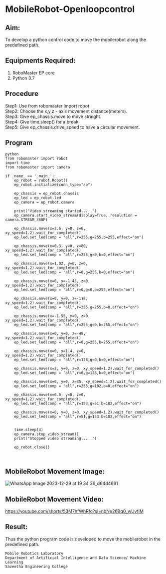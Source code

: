 # MobileRobot-Openloopcontrol
## Aim:
To develop a python control code to move the mobilerobot along the predefined path.
## Equipments Required:
1. RoboMaster EP core
2. Python 3.7
## Procedure
Step1:
 Use from robomaster import robot
<br/>
Step2: 
Choose the x,y,z - axis movement distance(meters).
<br/>
Step3:
 Give ep_chassis.move to move straight.
<br/>
Step4:
 Give time.sleep() for a break.
<br/>
Step5:
 Give ep_chassis.drive_speed to have a circular movement.
<br/>

## Program
```
python
from robomaster import robot
import time
from robomaster import camera

if _name_ == '_main_':
    ep_robot = robot.Robot()
    ep_robot.initialize(conn_type="ap")

    ep_chassis = ep_robot.chassis
    ep_led = ep_robot.led
    ep_camera = ep_robot.camera

    print("Video streaming started.....")
    ep_camera.start_video_stream(display=True, resolution = camera.STREAM_360P)

    ep_chassis.move(x=2.6, y=0, z=0, xy_speed=1.2).wait_for_completed()
    ep_led.set_led(comp = "all",r=255,g=255,b=255,effect="on")
    
    ep_chassis.move(x=0.3, y=0, z=80, xy_speed=1.2).wait_for_completed()
    ep_led.set_led(comp = "all",r=255,g=0,b=0,effect="on")

    ep_chassis.move(x=1.02, y=0, z=0, xy_speed=1.2).wait_for_completed()
    ep_led.set_led(comp = "all",r=0,g=255,b=0,effect="on")
    
    ep_chassis.move(x=0, y=-1.45, z=0, xy_speed=1.2).wait_for_completed()
    ep_led.set_led(comp = "all",r=0,g=0,b=255,effect="on")

    ep_chassis.move(x=0, y=0, z=-118, xy_speed=1.2).wait_for_completed()
    ep_led.set_led(comp = "all",r=255,g=255,b=0,effect="on")
    
    ep_chassis.move(x=-1.55, y=0, z=0, xy_speed=1.2).wait_for_completed()
    ep_led.set_led(comp = "all",r=255,g=0,b=255,effect="on")

    ep_chassis.move(x=0, y=0, z=-48, xy_speed=1.2).wait_for_completed()
    ep_led.set_led(comp = "all",r=0,g=255,b=255,effect="on")

    ep_chassis.move(x=0, y=1.4, z=0, xy_speed=1.2).wait_for_completed()
    ep_led.set_led(comp = "all",r=128,g=0,b=0,effect="on")

    ep_chassis.move(x=2, y=0, z=0, xy_speed=1.2).wait_for_completed()
    ep_led.set_led(comp = "all",r=0,g=128,b=0,effect="on")

    ep_chassis.move(x=0, y=0, z=85, xy_speed=1.2).wait_for_completed()
    ep_led.set_led(comp = "all",r=255,g=102,b=0,effect="on")

    ep_chassis.move(x=0.6, y=0, z=0, xy_speed=1.2).wait_for_completed()
    ep_led.set_led(comp = "all",r=153,g=51,b=102,effect="on")

    ep_chassis.move(x=0, y=0, z=0, xy_speed=1.2).wait_for_completed()
    ep_led.set_led(comp = "all",r=51,g=153,b=102,effect="on")


    time.sleep(4)
    ep_camera.stop_video_stream()
    print("Stopped video streaming.....")

    ep_robot.close()

 
```
## MobileRobot Movement Image:
![WhatsApp Image 2023-12-29 at 19 34 36_d64d4691](https://github.com/RAGALASAIVIVEK/mobilerobot-openloopcontrol/assets/144979718/79ef5983-e6d2-4d43-b627-4fa70d3993ff)

## MobileRobot Movement Video:
https://youtube.com/shorts/53M7hfWhRfc?si=nbNe26Bq0_wUvfiM
## Result:
Thus the python program code is developed to move the mobilerobot in the predefined path.
```
Mobile Robotics Laboratory
Department of Artificial Intelligence and Data Science/ Machine Learning
Saveetha Engineering College
```
